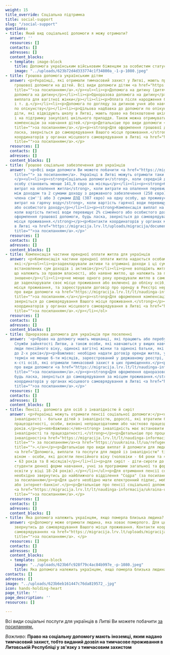 ```yaml
---
weight: 15
title_override: Соціальна підтримка
title: social-support
slug: "/social-support"
questions:
- title: Який вид соціальної допомоги я можу отримати?
  answer: ''
  resources: []
  contacts: []
  adresses: []
  content_blocks:
  - template: image-block
    title: Допомога українським військовим біженцям за особистим статусом
    image: "../uploads/623b72d4d333774c1f34800a_-1-p-1080.jpeg"
- title: Грошова допомога українським дітям
  answer: <p>Українці, які отримали тимчасовий захист у Литві, мають право на отримання
    грошової допомоги на дітей. Всі види допомоги дітям <a href="https://migracija.lrv.lt/lt/naudinga-informacija/ukraina-ukrayina-ukraina-ukraine/informatsiia-dlia-gromadian-ukrayini/sotsialna-pidtrimka#:~:text=%D0%A9%D0%BE%20%D0%BD%D0%B0%D0%BB%D0%B5%D0%B6%D0%B8%D1%82%D1%8C%20%D1%83%D0%BA%D1%80%D0%B0%D1%97%D0%BD%D1%81%D1%8C%D0%BA%D0%B8%D0%BC%20%D0%B4%D1%96%D1%82%D1%8F%D0%BC%3F"
    title="">за посиланням</a>.</p><ul><li><p>Допомога на дитину (дитячі гроші)</p></li><li><p>Додаткова
    допомога на дитину</p></li><li><p>Одноразова допомога на дитину</p></li><li><p>Одноразова
    виплата для вагітної жінки</p></li><li><p>Оплата після народження близнюків, трійнят
    і т. д.</p></li><li><p>Допомога по догляду за дитиною учня або навчальної особи</p></li><li><p>Допомога
    по опікунству</p></li><li><p>Цільова надбавка до допомоги по опікунству (догляду)</p></li></ul><p>Українські
    діти, які відвідують школу в Литві, мають право на безкоштовне шкільне харчування
    і на підтримку закупівлі шкільного приладдя. Також можна отримувати щомісячну
    компенсацію за навчання дітей.</p><p>Детальніше про види допомоги <a href="https://migracija.lrv.lt/lt/naudinga-informacija/ukraina-ukrayina-ukraina-ukraine/informatsiia-dlia-gromadian-ukrayini/sotsialna-pidtrimka#:~:text=%D0%A9%D0%BE%20%D0%BD%D0%B0%D0%BB%D0%B5%D0%B6%D0%B8%D1%82%D1%8C%20%D1%83%D0%BA%D1%80%D0%B0%D1%97%D0%BD%D1%81%D1%8C%D0%BA%D0%B8%D0%BC%20%D0%B4%D1%96%D1%82%D1%8F%D0%BC%3F"
    title="">за посиланням</a>.</p><p><strong>Для оформлення грошової допомоги, будь
    ласка, зверніться до самоврядування Вашого місця проживання.</strong></p><p>Контакти
    координаторів у органах місцевого самоврядування в Литві <a href="https://migracija.lrv.lt/uploads/migracija/documents/files/%D0%9A%D0%BE%D0%BD%D1%82%D0%B0%D0%BA%D1%82%D0%B8%20%D0%BA%D0%BE%D0%BE%D1%80%D0%B4%D0%B8%D0%BD%D0%B0%D1%82%D0%BE%D1%80%D1%96%D0%B2%20%D1%83%20%D1%81%D0%B0%D0%BC%D0%BE%D0%B2%D1%80%D1%8F%D0%B4%D1%83%D0%B2%D0%B0%D0%BD%D0%BD%D1%8F%D1%85%20(pat).pdf"
    title="">за посиланням</a>.</p>
  resources: []
  contacts: []
  adresses: []
  content_blocks: []
- title: Грошове соціальне забезпечення для українців
  answer: '<p>Всі види допомоги Ви можете побачити <a href="https://migracija.lrv.lt/lt/naudinga-informacija/ukraina-ukrayina-ukraina-ukraine/informatsiia-dlia-gromadian-ukrayini/sotsialna-pidtrimka#:~:text=%D0%93%D1%80%D0%BE%D1%88%D0%BE%D0%B2%D0%B5%20%D1%81%D0%BE%D1%86%D1%96%D0%B0%D0%BB%D1%8C%D0%BD%D0%B5%20%D0%B7%D0%B0%D0%B1%D0%B5%D0%B7%D0%BF%D0%B5%D1%87%D0%B5%D0%BD%D0%BD%D1%8F%20%D0%B4%D0%BB%D1%8F%20%D1%83%D0%BA%D1%80%D0%B0%D1%97%D0%BD%D1%86%D1%96%D0%B2"
    title=""> за посиланням</a>. Українці в Литві можуть отримати таки види допомоги:
    </p><ul><li><p><strong>Соціальна допомога</strong>, коли середній дохід на одну
    особу становить менше 141,9 євро на місяць</p></li><li><p><strong>Компенсація
    витрат на опалення житла</strong>, коли витрати на опалення перевищують 10% різниці
    між доходом та 2 сумами доходу з державного забезпечення (258 євро) на кожного
    члена сім''ї або 3 сумами ДЗД (387 євро) на одну особу, що проживує</p></li><li><p><strong>Компенсація
    витрат на гарячу воду</strong>, коли вартість гарячої води перевищує 5% сімейного
    або особистого доходу</p></li><li><p><strong>Компенсація виплат на питну воду</strong>,
    коли вартість питної води перевищує 2% сімейного або особистого доходу.</p></li></ul><p><strong>Для
    оформлення грошової допомоги, будь ласка, зверніться до самоврядування Вашого
    місця проживання.</strong></p><p>Контакти координаторів у органах місцевого самоврядування
    в Литві <a href="https://migracija.lrv.lt/uploads/migracija/documents/files/%D0%9A%D0%BE%D0%BD%D1%82%D0%B0%D0%BA%D1%82%D0%B8%20%D0%BA%D0%BE%D0%BE%D1%80%D0%B4%D0%B8%D0%BD%D0%B0%D1%82%D0%BE%D1%80%D1%96%D0%B2%20%D1%83%20%D1%81%D0%B0%D0%BC%D0%BE%D0%B2%D1%80%D1%8F%D0%B4%D1%83%D0%B2%D0%B0%D0%BD%D0%BD%D1%8F%D1%85%20(pat).pdf"
    title="">за посиланням</a>.</p>'
  resources: []
  contacts: []
  adresses: []
  content_blocks: []
- title: Компенсація частини орендної оплати житла для українців
  answer: <p>Компенсація частини орендної оплати житла надається особам та сім'ям,
    які:</p><ol><li><p>задекларували активи та отримані доходи і ці суми не перевищують
    встановлених сум доходів і активів</p></li><li><p>не володіють житлом у Литві,
    що належить за правом власності, або наявне житло, що належить за правом власності,
    зношене</p></li><li><p>не менше одного року орендували житло в самовряуванні,
    де задекларували своє місце проживання або включені до обліку осіб, які не мають
    місця проживання, та зареєстрували договір про оренду в Реєстрі нерухомого майна</p><p>Детальніше
    про види допомоги <a href="https://migracija.lrv.lt/lt/naudinga-informacija/ukraina-ukrayina-ukraina-ukraine/informatsiia-dlia-gromadian-ukrayini/sotsialna-pidtrimka#:~:text=%D0%9A%D0%BE%D0%BC%D0%BF%D0%B5%D0%BD%D1%81%D0%B0%D1%86%D1%96%D1%8F%20%D1%87%D0%B0%D1%81%D1%82%D0%B8%D0%BD%D0%B8%20%D0%BE%D1%80%D0%B5%D0%BD%D0%B4%D0%BD%D0%BE%D1%97%20%D0%BE%D0%BF%D0%BB%D0%B0%D1%82%D0%B8%20%D0%B6%D0%B8%D1%82%D0%BB%D0%B0%20%D0%B4%D0%BB%D1%8F%20%D1%83%D0%BA%D1%80%D0%B0%D1%97%D0%BD%D1%86%D1%96%D0%B2"
    title="">за посиланням.</a></p><p><strong>Для оформлення компенсації, будь ласка,
    зверніться до самоврядування Вашого місця проживання.</strong></p><p>Контакти
    координаторів у органах місцевого самоврядування в Литві <a href="https://migracija.lrv.lt/uploads/migracija/documents/files/%D0%9A%D0%BE%D0%BD%D1%82%D0%B0%D0%BA%D1%82%D0%B8%20%D0%BA%D0%BE%D0%BE%D1%80%D0%B4%D0%B8%D0%BD%D0%B0%D1%82%D0%BE%D1%80%D1%96%D0%B2%20%D1%83%20%D1%81%D0%B0%D0%BC%D0%BE%D0%B2%D1%80%D1%8F%D0%B4%D1%83%D0%B2%D0%B0%D0%BD%D0%BD%D1%8F%D1%85%20(pat).pdf"
    title="">за посиланням</a>.</p></li></ol>
  resources: []
  contacts: []
  adresses: []
  content_blocks: []
- title: Одноразова допомога для українців при поселенні
  answer: '<p>Право на допомогу мають мешканці, які працюють або перебувають на обліку
    Служби зайнятості Литви, а також особи, які навчаються у вищих навчальних закладах,
    люди пенсійного віку, одинокі вагітні жінки та одинокі батьки, які виховують дітей
    до 2-х років</p><p>Важливо: необідно надати договір оренди житла, укладений на
    термін не менше 6-ти місяців, зареєстрований у державному реєстрі, із зазначенням
    к-сті осіб, які отримали тимчасовий захист в цих приміщеннях.</p><p>Детальніше
    про види допомоги <a href="https://migracija.lrv.lt/lt/naudinga-informacija/ukraina-ukrayina-ukraina-ukraine/informatsiia-dlia-gromadian-ukrayini/sotsialna-pidtrimka#:~:text=%D0%9E%D0%B4%D0%BD%D0%BE%D1%80%D0%B0%D0%B7%D0%BE%D0%B2%D0%B0%20%D0%B4%D0%BE%D0%BF%D0%BE%D0%BC%D0%BE%D0%B3%D0%B0%20%D0%B4%D0%BB%D1%8F%20%D1%83%D0%BA%D1%80%D0%B0%D1%97%D0%BD%D1%86%D1%96%D0%B2%20%D0%BF%D1%80%D0%B8%20%D0%BF%D0%BE%D1%81%D0%B5%D0%BB%D0%B5%D0%BD%D0%BD%D1%96"
    title="">за посиланням</a>.</p><p><strong>Для оформлення одноразової допомоги,
    будь ласка, зверніться до самоврядування за місцем проживання.</strong></p><p>Контакти
    координаторів у органах місцевого самоврядування в Литві <a href="https://migracija.lrv.lt/uploads/migracija/documents/files/%D0%9A%D0%BE%D0%BD%D1%82%D0%B0%D0%BA%D1%82%D0%B8%20%D0%BA%D0%BE%D0%BE%D1%80%D0%B4%D0%B8%D0%BD%D0%B0%D1%82%D0%BE%D1%80%D1%96%D0%B2%20%D1%83%20%D1%81%D0%B0%D0%BC%D0%BE%D0%B2%D1%80%D1%8F%D0%B4%D1%83%D0%B2%D0%B0%D0%BD%D0%BD%D1%8F%D1%85%20(pat).pdf"
    title="">за посиланням</a>.</p>'
  resources: []
  contacts: []
  adresses: []
  content_blocks: []
- title: Пенсії, допомога для осіб з інвалідністю й сиріт
  answer: <p>Українці можуть отримати пенсії соціальної допомоги:</p><ul><li><p>по
    інвалідності - батьки дітей з інвалідністю, дорослі, які втратили 60% і більше
    працездатності, особи, визнані непрацездатними або частково працездатними до 24
    років.</p><p><em>Важливо:</em><strong> інвалідність має встановити Служба з встановлення
    інвалідності та працездатності.</strong></p><p>Детальніше про процедуру встановлення
    інвалідності<a href="https://migracija.lrv.lt/lt/naudinga-informacija/ukraina-ukrayina-ukraina-ukraine/informatsiia-dlia-gromadian-ukrayini/sotsialna-pidtrimka#:~:text=%D0%92%D1%81%D1%82%D0%B0%D0%BD%D0%BE%D0%B2%D0%BB%D0%B5%D0%BD%D0%BD%D1%8F%20%D1%96%D0%BD%D0%B2%D0%B0%D0%BB%D1%96%D0%B4%D0%BD%D0%BE%D1%81%D1%82%D1%96.%20%D0%A9%D0%BE%20%D0%B2%D0%B0%D0%B6%D0%BB%D0%B8%D0%B2%D0%BE%20%D0%B7%D0%BD%D0%B0%D1%82%D0%B8%20%D1%83%D0%BA%D1%80%D0%B0%D1%97%D0%BD%D1%86%D1%8F%D0%BC%3F"
    title=""> за посиланням</a><a href="https://suukraina.lt/ua/refugee-guide/social-support/#tab-6"
    title="">.</a></p><p>Детальніше про види виплат й допомоги для людей з інвалідністю
    <a href="Допомога, виплати та послуги для людей із інвалідністю" title="">за посиланням</a></p></li><li><p>за
    віком - особи, які досягли пенсійного віку (чоловіки - 64 роки та 4 місяці, жінки
    - 63 років та 8 місяців)</p></li><li><p>для сиріт - діти-сироти до 18 років (або
    студенти денної форми навчання, учні за програмами загальної та формальної професійної
    освіти у віці 18-24 років).</p></li></ul><p>Для отримання пенсії соціальної допомоги
    необхідно звернутись до найближчого відділення "Содра" (за посиланням) або онлайн
    за посиланням</p><p>Для цього необідно мати електронний підпис, мобільний підпис
    або інтернет-банкінг.</p><p>Детальніше про пенсії соціальної допомоги для українців
    <a href="https://migracija.lrv.lt/lt/naudinga-informacija/ukraina-ukrayina-ukraina-ukraine/informatsiia-dlia-gromadian-ukrayini/sotsialna-pidtrimka#:~:text=%D0%9F%D0%B5%D0%BD%D1%81%D1%96%D1%97%20%D1%81%D0%BE%D1%86%D1%96%D0%B0%D0%BB%D1%8C%D0%BD%D0%BE%D1%97%20%D0%B4%D0%BE%D0%BF%D0%BE%D0%BC%D0%BE%D0%B3%D0%B8%20%D0%B4%D0%BB%D1%8F%20%D1%83%D0%BA%D1%80%D0%B0%D1%97%D0%BD%D1%86%D1%96%D0%B2"
    title="">за посиланням</a>.</p>
  resources: []
  contacts: []
  adresses: []
  content_blocks: []
- title: Яка допомога належить українцям, якщо померла близька людина?
  answer: <p>Допомогу може отримати людина, яка ховає померлого. Для цього необхідно
    звернутись до самоврядування Вашого місця проживання. Контакти координаторів у
    самоврядуваннях <a href="https://migracija.lrv.lt/uploads/migracija/documents/files/%D0%9A%D0%BE%D0%BD%D1%82%D0%B0%D0%BA%D1%82%D0%B8%20%D0%BA%D0%BE%D0%BE%D1%80%D0%B4%D0%B8%D0%BD%D0%B0%D1%82%D0%BE%D1%80%D1%96%D0%B2%20%D1%83%20%D1%81%D0%B0%D0%BC%D0%BE%D0%B2%D1%80%D1%8F%D0%B4%D1%83%D0%B2%D0%B0%D0%BD%D0%BD%D1%8F%D1%85%20(pat).pdf"
    title="">за посиланням</a>. </p>
  resources: []
  contacts: []
  adresses: []
  content_blocks:
  - template: image-block
    image: "../uploads/623b6fc928f79c4ac84b997e_-p-1080.jpeg"
    title: Яка допомога належить українцям, якщо померла близька людина?
contacts: []
adresses: []
image: "../uploads/623b6eb161447c76da819572_.jpg"
icon: hands-holding-heart
page_title: ''
page_description: ''
resources: []

---
```

Всі види соціальні послуги для українців в Литві Ви можете побачити [за посиланням.](https://migracija.lrv.lt/lt/naudinga-informacija/ukraina-ukrayina-ukraina-ukraine/informatsiia-dlia-gromadian-ukrayini/sotsialna-pidtrimka#:\~:text=I%C5%A1skleisti-,%D0%A1%D0%BE%D1%86%D1%96%D0%B0%D0%BB%D1%8C%D0%BD%D1%96%20%D0%BF%D0%BE%D1%81%D0%BB%D1%83%D0%B3%D0%B8,-I%C5%A1skleisti) 

_Важливо:_ **Право на соціальну допомогу мають іноземці, яким надано тимчасовий захист, тобто виданий дозвіл на тимчасове проживання в Литовській Республіці у зв'язку з тимчасовим захистом**